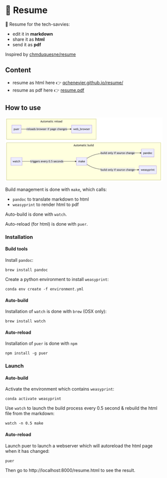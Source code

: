 # 📄 Resume 

📄 Resume for the tech-savvies:
- edit it in **markdown**
- share it as **html**
- send it as **pdf**

Inspired by [chmduquesne/resume](https://github.com/chmduquesne/resume)

## Content

- resume as html here 👉 [qchenevier.github.io/resume/](https://qchenevier.github.io/resume/)
- resume as pdf here 👉 [resume.pdf](https://raw.githubusercontent.com/qchenevier/resume/master/resume.pdf)

## How to use

[comment]: # (```mermaid)
[comment]: # (graph LR;)
[comment]: # ()
[comment]: # (  subgraph "Automatic build")
[comment]: # (  watch-- triggers every 0.5 seconds-->make;)
[comment]: # (  make-- build only if source change-->pandoc;)
[comment]: # (  make-- build only if source change-->weasyprint;)
[comment]: # (  end)
[comment]: # ()
[comment]: # (  subgraph "Automatic reload")
[comment]: # (  puer-- reloads browser if page changes-->web_browser;)
[comment]: # (  end)
[comment]: # (```)
![](stack.png)

Build management is done with `make`, which calls:
- `pandoc` to translate markdown to html
- `weasyprint` to render html to pdf

Auto-build is done with `watch`.

Auto-reload (for html) is done with `puer`.

### Installation

#### Build tools

Install `pandoc`:
```
brew install pandoc
```

Create a python environment to install `weasyprint`:
```
conda env create -f environment.yml
```

#### Auto-build
Installation of `watch` is done with `brew` (OSX only):
```
brew install watch
```

#### Auto-reload
Installation of `puer` is done with `npm`
```
npm install -g puer
```

### Launch

#### Auto-build

Activate the environment which contains `weasyprint`:
```
conda activate weasyprint
```

Use `watch` to launch the build process every 0.5 second & rebuild the html file from the markdown:
```
watch -n 0.5 make
```

#### Auto-reload
Launch puer to launch a webserver which will autoreload the html page when it has changed:
```
puer
```

Then go to http://localhost:8000/resume.html to see the result.

